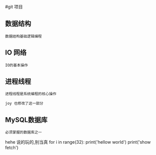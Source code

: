 #git 项目
## 数据结构
    数据结构基础逻辑编程
## IO 网络
    IO的基本操作
## 进程线程

    进程线程是系统编程的核心操作

    joy 也修改了这一部分
## MySQL数据库
    必须掌握的数据库之一
   
hehe 说的玩的,别当真
for i in range(32):
    print('hellow world')
    print('show fetch')


